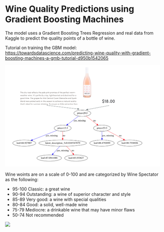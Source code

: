 # Wine Quality Predictions using Gradient Boosting Machines

The model uses a Gradient Boosting Trees Regression and real data from Kaggle to predict the quality points of a bottle of wine. 

Tutorial on training the GBM model: https://towardsdatascience.com/predicting-wine-quality-with-gradient-boosting-machines-a-gmb-tutorial-d950b1542065


<img src="images/weak_tree.png" width=800>

Wine woints are on a scale of 0-100 and are categorized by Wine Spectator as the following:
* 95-100 Classic: a great wine
* 90-94 Outstanding: a wine of superior character and style
* 85-89 Very good: a wine with special qualities
* 80-84 Good: a solid, well-made wine
* 75-79 Mediocre: a drinkable wine that may have minor flaws
* 50-74 Not recommended

<img src="https://media.giphy.com/media/E3L5goMMSoAAo/giphy.gif" width=300>


